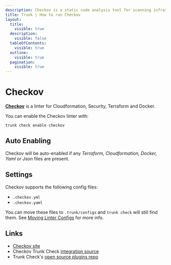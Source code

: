 ```yaml
---
description: Checkov is a static code analysis tool for scanning infrastructure as code. It identifies misconfigurations in IaC files that could lead to security breaches.
title: Trunk | How to run Checkov
layout:
  title:
    visible: true
  description:
    visible: false
  tableOfContents:
    visible: true
  outline:
    visible: true
  pagination:
    visible: true
---
```


# Checkov

[**Checkov**](https://github.com/bridgecrewio/checkov) is a linter for Cloudformation, Security, Terraform and Docker.

You can enable the Checkov linter with:

```shell
trunk check enable checkov
```

## Auto Enabling

Checkov will be auto-enabled if any *Terraform, Cloudformation, Docker, Yaml or Json* files are present.

## Settings

Checkov supports the following config files:
* `.checkov.yml`
* `.checkov.yaml`

You can move these files to `.trunk/configs` and `trunk check` will still find them. See [Moving Linter Configs](..#moving-linter-configs) for more info.




## Links

- [Checkov site](https://github.com/bridgecrewio/checkov)
- Checkov Trunk Check [integration source](https://github.com/trunk-io/plugins/tree/main/linters/checkov)
- Trunk Check's [open source plugins repo](https://github.com/trunk-io/plugins/tree/main)
